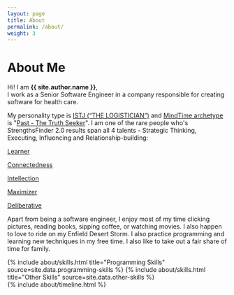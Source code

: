 ```yaml
---
layout: page
title: About
permalink: /about/
weight: 3
---
```


# **About Me**

Hi! I am **{{ site.author.name }}**,<br>
I work as a Senior Software Engineer in a company responsible for creating software for health care.

My personality type is [ISTJ (“THE LOGISTICIAN”)](https://www.16personalities.com/istj-personality) and [MindTime archetype](https://www.mindtime.com/archetypes/) is "[Past - The Truth Seeker](https://www.mindtime.com/archetypes/truth-seeker/)". I am one of the rare people who's StrengthsFinder 2.0 results span all 4 talents - Strategic Thinking, Executing, Influencing and Relationship-building:

[Learner](https://www.gallupstrengthscenter.com/cms/en-us/gmj/694/learner)

[Connectedness](https://www.gallupstrengthscenter.com/cms/en-us/gmj/649/connectedness)

[Intellection](https://www.gallupstrengthscenter.com/cms/en-us/gmj/691/intellection)

[Maximizer](https://www.gallupstrengthscenter.com/cms/en-us/gmj/697/maximizer)

[Deliberative](https://www.gallupstrengthscenter.com/cms/en-us/gmj/658/deliberative)

Apart from being a software engineer, I enjoy most of my time clicking pictures, reading books, sipping coffee, or watching movies. I also happen to love to ride on my Enfield Desert Storm. I also practice programming and learning new techniques in my free time.
I also like to take out a fair share of time for family.

<div class="row">
{% include about/skills.html title="Programming Skills" source=site.data.programming-skills %}
{% include about/skills.html title="Other Skills" source=site.data.other-skills %}
</div>

<div class="row">
{% include about/timeline.html %}
</div>